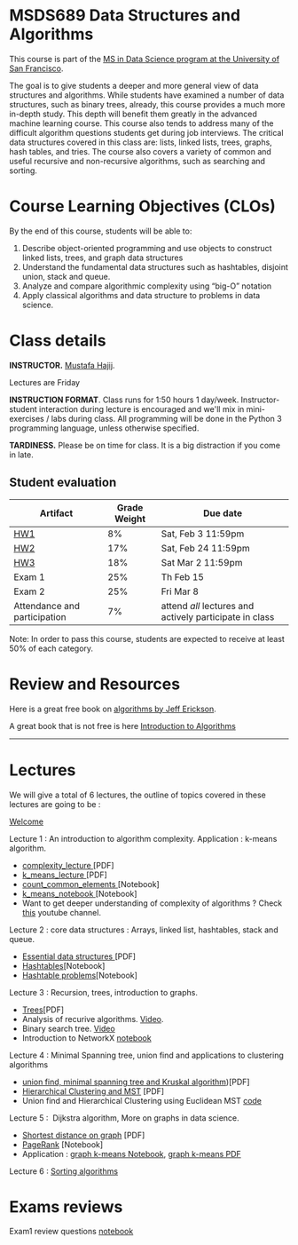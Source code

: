 MSDS689 Data Structures and Algorithms
=======

This course is part of the [MS in Data Science program at the University of San Francisco](https://www.usfca.edu/arts-sciences/graduate-programs/data-science).

The goal is to give students a deeper and more general view of data structures and algorithms. While students have examined a number of data structures, such as binary trees, already, this course provides a much more in-depth study. This depth will benefit them greatly in the advanced machine learning course. This course also tends to address many of the difficult algorithm questions students get during job interviews. The critical data structures covered in this class are: lists, linked lists, trees, graphs, hash tables, and tries. The course also covers a variety of common and useful recursive and non-recursive algorithms, such as searching and sorting.


# Course Learning Objectives (CLOs)

By the end of this course, students will be able to:

1. Describe object-oriented programming and use objects to construct linked lists, trees, and graph data structures
2. Understand the fundamental data structures such as hashtables, disjoint union, stack and queue.
3. Analyze and compare algorithmic complexity using “big-O” notation
4. Apply classical algorithms and data structure to problems in data science.
   



# Class details

**INSTRUCTOR.** [Mustafa Hajij](https://www.usfca.edu/faculty/mustafa-hajij).

<!--
* My office is room 607 @ 101 Howard
-->


Lectures are Friday 


**INSTRUCTION FORMAT**. Class runs for 1:50 hours 1 day/week. Instructor-student interaction during lecture is encouraged and we'll mix in mini-exercises / labs during class. All programming will be done in the Python 3 programming language, unless otherwise specified.

**TARDINESS.** Please be on time for class. It is a big distraction if you come in late.

## Student evaluation

| Artifact | Grade Weight | Due date |
|--------|--------|--------|
|[HW1](https://github.com/USFCA-MSDS/MSDS_689/blob/main/projects/HW1.md)| 8% | Sat, Feb 3 11:59pm |
|[HW2](https://github.com/USFCA-MSDS/MSDS_689/blob/main/projects/HW2.md)| 17% | Sat, Feb 24 11:59pm |
|[HW3](https://github.com/USFCA-MSDS/MSDS_689/blob/main/projects/HW3.md)| 18% | Sat Mar 2 11:59pm |
|Exam 1| 25%| Th Feb 15 |
|Exam 2| 25%| Fri Mar 8 |
|Attendance and participation | 7%| attend _all_ lectures and actively participate in class  |


Note: In order to pass this course, students are expected to receive at least 50% of each category.


# Review and Resources

Here is a great free book on [algorithms by Jeff Erickson](http://jeffe.cs.illinois.edu/teaching/algorithms/).

A great book that is not free is here [Introduction to Algorithms](https://www.amazon.com/Introduction-Algorithms-fourth-Thomas-Cormen/dp/026204630X/ref=sr_1_1?keywords=introduction+to+algorithms&qid=1674784191&sprefix=introduction+t%2Caps%2C174&sr=8-1)



__________________

# Lectures

We will give a total of 6 lectures, the outline of topics covered in these lectures are going to be : 

[Welcome](https://github.com/USFCA-MSDS/MSDS_689/blob/main/lectures/welcome_.pdf)

Lecture 1 : An introduction to algorithm complexity. Application : k-means algorithm. 

   * [ complexity_lecture ](https://github.com/USFCA-MSDS/MSDS_689/blob/main/lectures/complexity_.pdf)[PDF]
   * [ k_means_lecture ](https://github.com/USFCA-MSDS/MSDS_689/blob/main/lectures/K_means_lecture.pdf)[PDF]
   * [ count_common_elements ](https://github.com/USFCA-MSDS/MSDS_689/blob/main/notebooks/count_common_elements.ipynb)[Notebook]
   * [ k_means_notebook ](https://github.com/USFCA-MSDS/MSDS_689/blob/main/notebooks/k_means.ipynb)[Notebook]
   *  Want to get deeper understanding of complexity of algorithms ? Check [this](https://www.youtube.com/watch?v=vNOop-Qxzcg&list=PLQfaHkBRINsx9IPH8GI2RaRWMN68jyUV_) youtube channel.
  

Lecture 2 : core data structures : Arrays, linked list, hashtables, stack and queue. 
   * [ Essential data structures ](https://github.com/USFCA-MSDS/MSDS_689/blob/main/lectures/essential-data-structures_.pdf)[PDF]
   * [Hashtables](https://github.com/USFCA-MSDS/MSDS_689/blob/main/notebooks/hashtable.ipynb)[Notebook]
   * [Hashtable problems](https://github.com/USFCA-MSDS/MSDS_689/blob/main/notebooks/Hashtable_Questions.ipynb)[Notebook]

Lecture 3 : Recursion, trees, introduction to graphs.
   * [Trees](https://github.com/USFCA-MSDS/MSDS_689/blob/main/lectures/trees.pdf)[PDF]
   * Analysis of recurive algorithms. [Video](https://www.youtube.com/watch?v=npPsc8vTT7Y&list=PLQfaHkBRINszD1kQmn1YM2RPjenZbmVDM).
   * Binary search tree. [Video](https://www.youtube.com/watch?v=6hSXYFHj8GQ&list=PLQfaHkBRINswfXipCssy1XcJzMd3f_fVs)
   * Introduction to NetworkX [notebook](https://github.com/USFCA-MSDS/MSDS_689/blob/main/notebooks/networkx--.ipynb)

Lecture 4 : Minimal Spanning tree, union find and applications to clustering algorithms
   * [ union find, minimal spanning tree and Kruskal algorithm](https://github.com/USFCA-MSDS/MSDS_689/blob/main/lectures/Minimal%20Spanning%20Tree%20and%20applications%20in%20clustering.pdf))[PDF]
   * [Hierarchical Clustering and MST](https://github.com/USFCA-MSDS/MSDS_689/blob/main/lectures/graph%20algo%20in%20ML.pdf) [PDF]
   * Union find and Hierarchical Clustering using Euclidean MST [code](https://github.com/USFCA-MSDS/MSDS_689/blob/main/notebooks/hierarchical_clustering_using_MST-.ipynb)


Lecture 5 :  Dijkstra algorithm, More on graphs in data science.
   * [Shortest distance on graph](https://github.com/USFCA-MSDS/MSDS_689/blob/main/lectures/Dijekstra_algorithm.pdf) [PDF]
   * [PageRank](https://github.com/USFCA-MSDS/MSDS_689/blob/main/notebooks/page_rank.ipynb) [Notebook]
   * Application : [graph k-means Notebook](https://github.com/USFCA-MSDS/MSDS_689/blob/main/notebooks/graphkmeans.ipynb), [graph k-means PDF](https://github.com/USFCA-MSDS/MSDS_689/blob/main/lectures/pagerank_and_kmean_clustering_.pdf)

Lecture 6 : [Sorting algorithms](https://github.com/USFCA-MSDS/MSDS_689/blob/main/lectures/sorting.pdf)

# Exams reviews

Exam1 review questions [notebook](https://github.com/USFCA-MSDS/MSDS_689/blob/main/notebooks/questions_exam1.ipynb)

